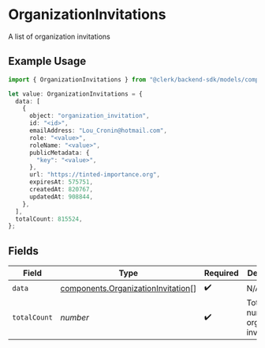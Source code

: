 # OrganizationInvitations

A list of organization invitations

## Example Usage

```typescript
import { OrganizationInvitations } from "@clerk/backend-sdk/models/components";

let value: OrganizationInvitations = {
  data: [
    {
      object: "organization_invitation",
      id: "<id>",
      emailAddress: "Lou_Cronin@hotmail.com",
      role: "<value>",
      roleName: "<value>",
      publicMetadata: {
        "key": "<value>",
      },
      url: "https://tinted-importance.org",
      expiresAt: 575751,
      createdAt: 820767,
      updatedAt: 908844,
    },
  ],
  totalCount: 815524,
};
```

## Fields

| Field                                                                                    | Type                                                                                     | Required                                                                                 | Description                                                                              |
| ---------------------------------------------------------------------------------------- | ---------------------------------------------------------------------------------------- | ---------------------------------------------------------------------------------------- | ---------------------------------------------------------------------------------------- |
| `data`                                                                                   | [components.OrganizationInvitation](../../models/components/organizationinvitation.md)[] | :heavy_check_mark:                                                                       | N/A                                                                                      |
| `totalCount`                                                                             | *number*                                                                                 | :heavy_check_mark:                                                                       | Total number of organization invitations<br/>                                            |